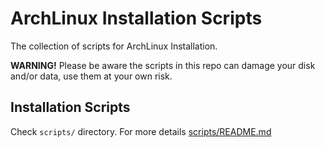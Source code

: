 # ArchLinux Installation Scripts

The collection of scripts for ArchLinux Installation. 

**WARNING!** Please be aware the scripts in this repo can damage your disk and/or data, use them at your own risk.

## Installation Scripts

Check `scripts/` directory. For more details [scripts/README.md](scripts/README.md)


